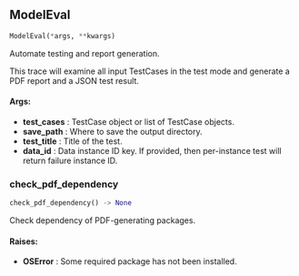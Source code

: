## ModelEval
```python
ModelEval(*args, **kwargs)
```
Automate testing and report generation.

This trace will examine all input TestCases in the test mode and generate a PDF report and a JSON test result.



#### Args:

* **test_cases** :  TestCase object or list of TestCase objects.
* **save_path** :  Where to save the output directory.
* **test_title** :  Title of the test.
* **data_id** :  Data instance ID key. If provided, then per-instance test will return failure instance ID.

### check_pdf_dependency
```python
check_pdf_dependency() -> None
```
Check dependency of PDF-generating packages.


#### Raises:

* **OSError** :  Some required package has not been installed.